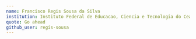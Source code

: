 ```yaml
---
name: Francisco Regis Sousa da Silva
institution: Instituto Federal de Educacao, Ciencia e Tecnologia do Ceara - Campus Caninde
quote: Go ahead
github_user: regis-sousa
---
```

